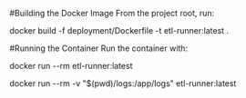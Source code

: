 #Building the Docker Image
From the project root, run:

docker build -f deployment/Dockerfile -t etl-runner:latest .


#Running the Container
Run the container with:

docker run --rm etl-runner:latest

docker run --rm -v "$(pwd)/logs:/app/logs" etl-runner:latest
